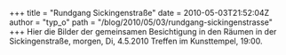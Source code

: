+++
title = "Rundgang Sickingenstraße"
date = 2010-05-03T21:52:04Z
author = "typ_o"
path = "/blog/2010/05/03/rundgang-sickingenstrasse"
+++
Hier die Bilder der gemeinsamen Besichtigung in den Räumen in der
Sickingenstraße, morgen, Di, 4.5.2010 Treffen im Kunsttempel, 19:00.
